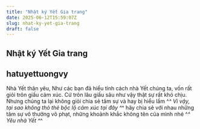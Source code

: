```yaml
---
title: "Nhật ký Yết Gia trang"
date: 2025-06-12T15:59:07Z
slug: nhat-ky-yet-gia-trang
draft: false
---
```


## Nhật ký Yết Gia trang

## hatuyettuongvy

Nhà Yết thân yêu,
Như các bạn đã hiểu tính cách nhà Yết chúng ta, vốn rất giỏi trôn giấu cảm xúc. Cứ trôn lâu giấu sâu như vậy thật sự rất khó chịu. Nhưng chúng ta lại không giỏi chia sẻ tâm sự và hay bị hiểu lầm ^_^
Vì vậy, tại sao không thỏ thẻ bộc lộ cảm xúc tại đây ^_^ hãy chia sẻ với nhau những tâm sự vô thưởng vô phạt, những khoảnh khắc không tên của mình nhé ^_^
Yêu nhà Yết ^_^